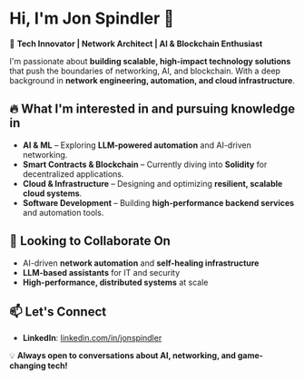 # Hi, I'm Jon Spindler 👋

🚀 **Tech Innovator | Network Architect | AI & Blockchain Enthusiast**

I'm passionate about **building scalable, high-impact technology solutions** that push the boundaries of networking, AI, and blockchain. With a deep background in **network engineering, automation, and cloud infrastructure**. 

## 🔥 What I'm interested in and pursuing knowledge in
- **AI & ML** – Exploring **LLM-powered automation** and AI-driven networking.
- **Smart Contracts & Blockchain** – Currently diving into **Solidity** for decentralized applications.
- **Cloud & Infrastructure** – Designing and optimizing **resilient, scalable cloud systems**.
- **Software Development** – Building **high-performance backend services** and automation tools.

## 🎯 Looking to Collaborate On
- AI-driven **network automation** and **self-healing infrastructure**
- **LLM-based assistants** for IT and security
- **High-performance, distributed systems** at scale

## 📫 Let's Connect
- **LinkedIn**: [linkedin.com/in/jonspindler](https://linkedin.com/in/jonspindler)

💡 **Always open to conversations about AI, networking, and game-changing tech!**
